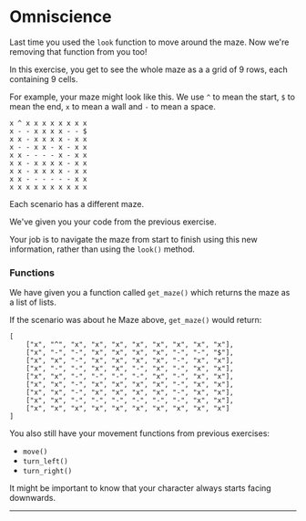 # Omniscience

Last time you used the `look` function to move around the maze.
Now we're removing that function from you too!

In this exercise, you get to see the whole maze as a a grid of 9 rows, each containing 9 cells.

For example, your maze might look like this.
We use `^` to mean the start, `$` to mean the end, `x` to mean a wall and `-` to mean a space.

```
x ^ x x x x x x x x
x - - x x x x - - $
x x - x x x x - x x
x - - x x - x - x x
x x - - - - x - x x
x x - x x x x - x x
x x - x x x x - x x
x x - - - - - - x x
x x x x x x x x x x
```

Each scenario has a different maze.

We've given you your code from the previous exercise.

Your job is to navigate the maze from start to finish using this new information, rather than using the `look()` method.

### Functions

We have given you a function called `get_maze()` which returns the maze as a list of lists.

If the scenario was about he Maze above, `get_maze()` would return:

```
[
    ["x", "^", "x", "x", "x", "x", "x", "x", "x", "x"],
    ["x", "-", "-", "x", "x", "x", "x", "-", "-", "$"],
    ["x", "x", "-", "x", "x", "x", "x", "-", "x", "x"],
    ["x", "-", "-", "x", "x", "-", "x", "-", "x", "x"],
    ["x", "x", "-", "-", "-", "-", "x", "-", "x", "x"],
    ["x", "x", "-", "x", "x", "x", "x", "-", "x", "x"],
    ["x", "x", "-", "x", "x", "x", "x", "-", "x", "x"],
    ["x", "x", "-", "-", "-", "-", "-", "-", "x", "x"],
    ["x", "x", "x", "x", "x", "x", "x", "x", "x", "x"]
]
```

You also still have your movement functions from previous exercises:

- `move()`
- `turn_left()`
- `turn_right()`

It might be important to know that your character always starts facing downwards.

---
